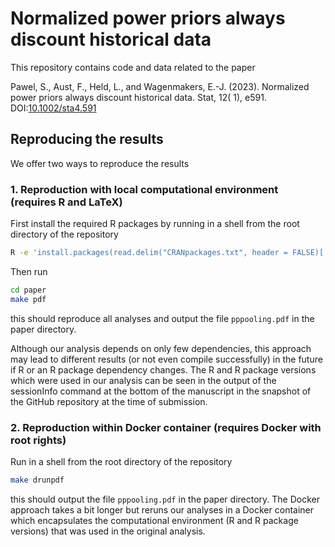 # Normalized power priors always discount historical data

This repository contains code and data related to the paper

Pawel, S., Aust, F., Held, L., and Wagenmakers, E.-J. (2023). Normalized power
priors always discount historical data. Stat, 12( 1), e591.
DOI:[10.1002/sta4.591](https://doi.org/10.1002/sta4.591)

## Reproducing the results

We offer two ways to reproduce the results

### 1. Reproduction with local computational environment (requires R and LaTeX)

First install the required R packages by running in a shell from the root
directory of the repository

``` sh
R -e 'install.packages(read.delim("CRANpackages.txt", header = FALSE)[,1])'
```

Then run

``` sh
cd paper
make pdf
```

this should reproduce all analyses and output the file `pppooling.pdf` in the
paper directory.

Although our analysis depends on only few dependencies, this approach may lead
to different results (or not even compile successfully) in the future if R or an
R package dependency changes. The R and R package versions which were used in
our analysis can be seen in the output of the sessionInfo command at the bottom
of the manuscript in the snapshot of the GitHub repository at the time of
submission.

### 2. Reproduction within Docker container (requires Docker with root rights)

Run in a shell from the root directory of the repository

``` sh
make drunpdf
```

this should output the file `pppooling.pdf` in the paper directory. The Docker
approach takes a bit longer but reruns our analyses in a Docker container which
encapsulates the computational environment (R and R package versions) that was
used in the original analysis. 
